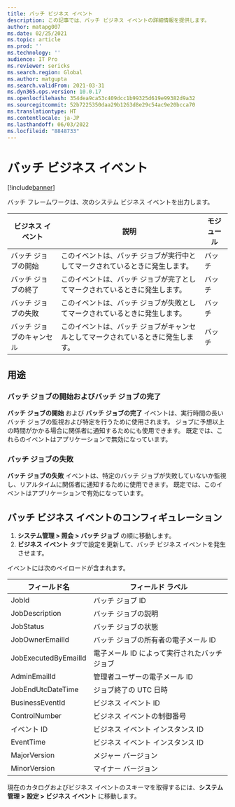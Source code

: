 ```yaml
---
title: バッチ ビジネス イベント
description: この記事では、バッチ ビジネス イベントの詳細情報を提供します。
author: matapg007
ms.date: 02/25/2021
ms.topic: article
ms.prod: ''
ms.technology: ''
audience: IT Pro
ms.reviewer: sericks
ms.search.region: Global
ms.author: matgupta
ms.search.validFrom: 2021-03-31
ms.dyn365.ops.version: 10.0.17
ms.openlocfilehash: 354dea9ca53c409dcc1b99325d619e99382d9a32
ms.sourcegitcommit: 52b7225350daa29b1263d8e29c54ac9e20bcca70
ms.translationtype: HT
ms.contentlocale: ja-JP
ms.lasthandoff: 06/03/2022
ms.locfileid: "8848733"
---
```

# <a name="batch-business-events"></a>バッチ ビジネス イベント

[!include[banner](../includes/banner.md)]

バッチ フレームワークは、次のシステム ビジネス イベントを出力します。

| ビジネス イベント | 説明 | モジュール |
|----------------|-------------|--------|
| バッチ ジョブの開始 | このイベントは、バッチ ジョブが実行中としてマークされているときに発生します。 | バッチ |
| バッチ ジョブの終了 | このイベントは、バッチ ジョブが完了としてマークされているときに発生します。 | バッチ |
| バッチ ジョブの失敗 | このイベントは、バッチ ジョブが失敗としてマークされているときに発生します。 | バッチ |
| バッチ ジョブのキャンセル | このイベントは、バッチ ジョブがキャンセルとしてマークされているときに発生します。 | バッチ |

## <a name="usage"></a>用途

### <a name="batch-job-started-and-batch-job-finished"></a>バッチ ジョブの開始およびバッチ ジョブの完了

**バッチ ジョブの開始** および **バッチ ジョブの完了** イベントは、実行時間の長いバッチ ジョブの監視および特定を行うために使用されます。 ジョブに予想以上の時間がかかる場合に関係者に通知するためにも使用できます。 既定では、これらのイベントはアプリケーションで無効になっています。

### <a name="batch-job-failed"></a>バッチ ジョブの失敗

**バッチ ジョブの失敗** イベントは、特定のバッチ ジョブが失敗していないか監視し、リアルタイムに関係者に通知するために使用できます。 既定では、このイベントはアプリケーションで有効になっています。

## <a name="configure-batch-business-events"></a>バッチ ビジネス イベントのコンフィギュレーション

1. **システム管理 \> 照会 \> バッチ ジョブ** の順に移動します。
2. **ビジネス イベント** タブで設定を更新して、バッチ ビジネス イベントを発生させます。

イベントには次のペイロードが含まれます。

| フィールド名 | フィールド ラベル |
|------------|-------------|
| JobId | バッチ ジョブ ID |
| JobDescription | バッチ ジョブの説明 |
| JobStatus | バッチ ジョブの状態 |
| JobOwnerEmailId | バッチ ジョブの所有者の電子メール ID |
| JobExecutedByEmailId | 電子メール ID によって実行されたバッチ ジョブ |
| AdminEmailId | 管理者ユーザーの電子メール ID |
| JobEndUtcDateTime | ジョブ終了の UTC 日時 |
| BusinessEventId | ビジネス イベント ID |
| ControlNumber | ビジネス イベントの制御番号 |
| イベント ID | ビジネス イベント インスタンス ID |
| EventTime | ビジネス イベント インスタンス ID |
| MajorVersion | メジャー バージョン |
| MinorVersion | マイナー バージョン |

現在のカタログおよびビジネス イベントのスキーマを取得するには、**システム管理 \> 設定 \> ビジネス イベント** に移動します。
